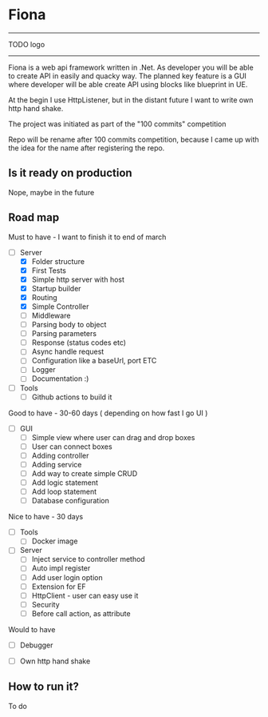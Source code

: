 # Fiona

---
TODO logo

---
Fiona is a web api framework written in .Net. As developer you will be able to create API in easily and quacky way.
The planned key feature is a GUI where developer will be able create API using blocks like blueprint in UE.

At the begin I use HttpListener, but in the distant future I want to write own http hand shake.

The project was initiated as part of the "100 commits" competition

Repo will be rename after 100 commits competition, because I came up with the idea for the name after registering the repo.

## Is it ready on production
Nope, maybe in the future

## Road map

Must to have - I want to finish it to end of march
- [ ] Server
	- [X] Folder structure 
    - [X] First Tests
	- [X] Simple http server with host
	- [X] Startup builder
	- [X] Routing
	- [X] Simple Controller
	- [ ] Middleware
	- [ ] Parsing body to object
	- [ ] Parsing parameters
	- [ ] Response (status codes etc)
	- [ ] Async handle request
	- [ ] Configuration like a baseUrl, port ETC
	- [ ] Logger
	- [ ] Documentation :)
- [ ] Tools
    - [ ] Github actions to build it

Good to have - 30-60 days ( depending on how fast I go UI )
- [ ] GUI
	- [ ] Simple view where user can drag and drop boxes
	- [ ] User can connect boxes
	- [ ] Adding controller 
	- [ ] Adding service
	- [ ] Add way to create simple CRUD
	- [ ] Add logic statement
	- [ ] Add loop statement
	- [ ] Database configuration

Nice to have - 30 days
- [ ] Tools
	- [ ] Docker image
- [ ] Server
	- [ ] Inject service to controller method
	- [ ] Auto impl register
	- [ ] Add user login option
	- [ ] Extension for EF
	- [ ] HttpClient - user can easy use it
	- [ ] Security
	- [ ] Before call action, as attribute

Would to have
- [ ] Debugger
- [ ] Own http hand shake


## How to run it?
To do
